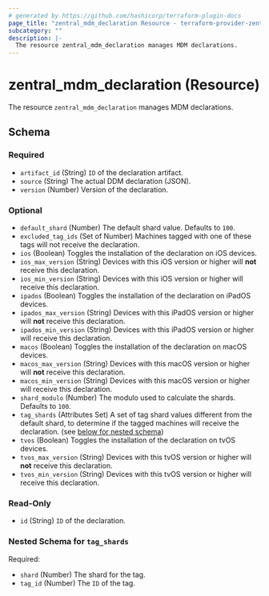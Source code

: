 ```yaml
---
# generated by https://github.com/hashicorp/terraform-plugin-docs
page_title: "zentral_mdm_declaration Resource - terraform-provider-zentral"
subcategory: ""
description: |-
  The resource zentral_mdm_declaration manages MDM declarations.
---
```


# zentral_mdm_declaration (Resource)

The resource `zentral_mdm_declaration` manages MDM declarations.



<!-- schema generated by tfplugindocs -->
## Schema

### Required

- `artifact_id` (String) `ID` of the declaration artifact.
- `source` (String) The actual DDM declaration (JSON).
- `version` (Number) Version of the declaration.

### Optional

- `default_shard` (Number) The default shard value. Defaults to `100`.
- `excluded_tag_ids` (Set of Number) Machines tagged with one of these tags will not receive the declaration.
- `ios` (Boolean) Toggles the installation of the declaration on iOS devices.
- `ios_max_version` (String) Devices with this iOS version or higher will **not** receive this declaration.
- `ios_min_version` (String) Devices with this iOS version or higher will receive this declaration.
- `ipados` (Boolean) Toggles the installation of the declaration on iPadOS devices.
- `ipados_max_version` (String) Devices with this iPadOS version or higher will **not** receive this declaration.
- `ipados_min_version` (String) Devices with this iPadOS version or higher will receive this declaration.
- `macos` (Boolean) Toggles the installation of the declaration on macOS devices.
- `macos_max_version` (String) Devices with this macOS version or higher will **not** receive this declaration.
- `macos_min_version` (String) Devices with this macOS version or higher will receive this declaration.
- `shard_modulo` (Number) The modulo used to calculate the shards. Defaults to `100`.
- `tag_shards` (Attributes Set) A set of tag shard values different from the default shard, to determine if the tagged machines will receive the declaration. (see [below for nested schema](#nestedatt--tag_shards))
- `tvos` (Boolean) Toggles the installation of the declaration on tvOS devices.
- `tvos_max_version` (String) Devices with this tvOS version or higher will **not** receive this declaration.
- `tvos_min_version` (String) Devices with this tvOS version or higher will receive this declaration.

### Read-Only

- `id` (String) `ID` of the declaration.

<a id="nestedatt--tag_shards"></a>
### Nested Schema for `tag_shards`

Required:

- `shard` (Number) The shard for the tag.
- `tag_id` (Number) The `ID` of the tag.
